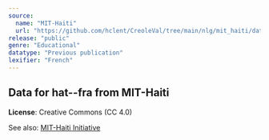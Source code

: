 ```yaml
---
source:
  name: "MIT-Haiti"
  url: "https://github.com/hclent/CreoleVal/tree/main/nlg/mit_haiti/data"
release: "public"
genre: "Educational"
datatype: "Previous publication"
lexifier: "French"
---
```


## Data for hat--fra from MIT-Haiti

**License**: Creative Commons (CC 4.0)

See also: [MIT-Haiti Initiative](https://haiti.mit.edu/hat/resous/)
